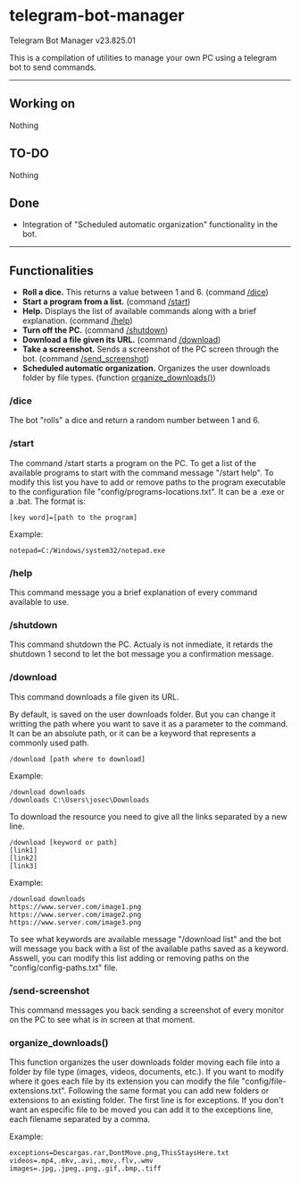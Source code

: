 # telegram-bot-manager
Telegram Bot Manager v23.825.01

This is a compilation of utilities to manage your own PC using a telegram bot to send commands.

---
## Working on
Nothing

## TO-DO
Nothing

## Done
- Integration of "Scheduled automatic organization" functionality in the bot.

---
## Functionalities
- **Roll a dice.** This returns a value between 1 and 6. (command <a href="#dice-functionality">/dice</a>)
- **Start a program from a list.** (command <a href="#start-functionality">/start</a>)
- **Help.** Displays the list of available commands along with a brief explanation. (command <a href="#help-functionality">/help</a>)
- **Turn off the PC.** (command <a href="#shutdown-functionality">/shutdown</a>)
- **Download a file given its URL.** (command <a href="#download-functionality">/download</a>)
- **Take a screenshot.** Sends a screenshot of the PC screen through the bot. (command <a href="#screenshot-functionality">/send_screenshot</a>)
- **Scheduled automatic organization.** Organizes the user downloads folder by file types. (function <a href="#organization-functionality">organize_downloads()</a>)

### <a name="dice-functionality"></a>/dice
The bot "rolls" a dice and return a random number between 1 and 6.

### <a name="start-functionality"></a>/start
The command /start starts a program on the PC.
To get a list of the available programs to start with the command message "/start help".
To modify this list you have to add or remove paths to the program executable to the configuration file "config/programs-locations.txt". It can be a .exe or a .bat.
The format is:

    [key word]=[path to the program]

Example:

    notepad=C:/Windows/system32/notepad.exe

### <a name="help-functionality"></a>/help
This command message you a brief explanation of every command available to use.

### <a name="shutdown-functionality"></a>/shutdown
This command shutdown the PC. Actualy is not inmediate, it retards the shutdown 1 second to let the bot message you a confirmation message.

### <a name="download-functionality"></a>/download
This command downloads a file given its URL.

By default, is saved on the user downloads folder. But you can change it writting the path where you want to save it as a parameter to the command.
It can be an absolute path, or it can be a keyword that represents a commonly used path.

    /download [path where to download]

Example: 

    /download downloads
    /downloads C:\Users\josec\Downloads

To download the resource you need to give all the links separated by a new line.
    
    /download [keyword or path]
    [link1]
    [link2]
    [link3]

Example:

    /download downloads
    https://www.server.com/image1.png
    https://www.server.com/image2.png
    https://www.server.com/image3.png


To see what keywords are available message "/download list" and the bot will message you back with a list of the available paths saved as a keyword.
Asswell, you can modify this list adding or removing paths on the "config/config-paths.txt" file.

### <a name="screenshot-functionality"></a>/send-screenshot
This command messages you back sending a screenshot of every monitor on the PC to see what is in screen at that moment.

### <a name="organization-functionality"></a>organize_downloads()
This function organizes the user downloads folder moving each file into a folder by file type (images, videos, documents, etc.).
If you want to modify where it goes each file by its extension you can modify the file "config/file-extensions.txt". Following the same format you can add new folders or extensions to an existing folder.
The first line is for exceptions. If you don't want an especific file to be moved you can add it to the exceptions line, each filename separated by a comma.

Example:

    exceptions=Descargas.rar,DontMove.png,ThisStaysHere.txt
    videos=.mp4,.mkv,.avi,.mov,.flv,.wmv
    images=.jpg,.jpeg,.png,.gif,.bmp,.tiff
